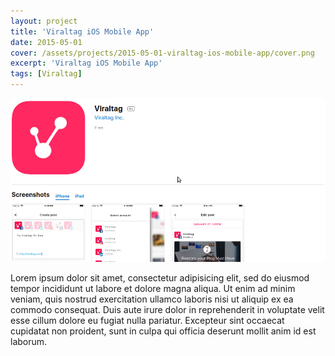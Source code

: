 ```yaml
---
layout: project
title: 'Viraltag iOS Mobile App'
date: 2015-05-01
cover: /assets/projects/2015-05-01-viraltag-ios-mobile-app/cover.png
excerpt: 'Viraltag iOS Mobile App'
tags: [Viraltag]
---
```


![Viraltag iOS Mobile App](/assets/projects/2015-05-01-viraltag-ios-mobile-app/cover.png)

Lorem ipsum dolor sit amet, consectetur adipisicing elit, sed do eiusmod
tempor incididunt ut labore et dolore magna aliqua. Ut enim ad minim veniam,
quis nostrud exercitation ullamco laboris nisi ut aliquip ex ea commodo
consequat. Duis aute irure dolor in reprehenderit in voluptate velit esse
cillum dolore eu fugiat nulla pariatur. Excepteur sint occaecat cupidatat non
proident, sunt in culpa qui officia deserunt mollit anim id est laborum.

